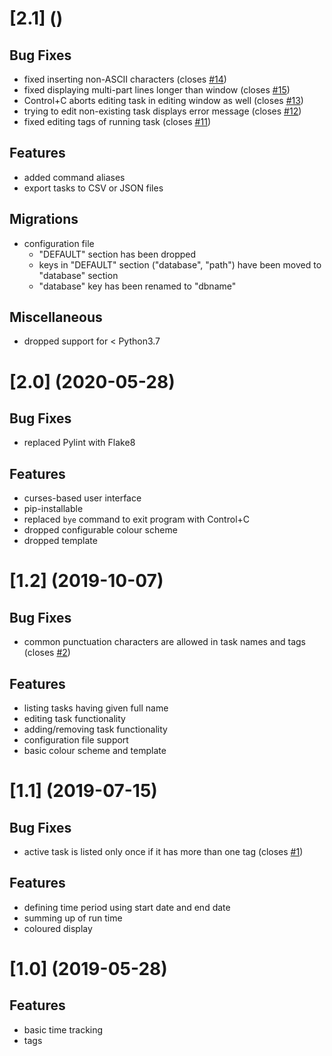 # [2.1] ()
## Bug Fixes
* fixed inserting non-ASCII characters (closes [#14](https://github.com/PascalinDe/eichhoernchen/issues/14))
* fixed displaying multi-part lines longer than window (closes [#15](https://github.com/PascalinDe/eichhoernchen/issues/15))
* Control+C aborts editing task in editing window as well (closes [#13](https://github.com/PascalinDe/eichhoernchen/issues/13))
* trying to edit non-existing task displays error message (closes [#12](https://github.com/PascalinDe/eichhoernchen/issues/12))
* fixed editing tags of running task (closes [#11](https://github.com/PascalinDe/eichhoernchen/issues/11))
## Features
* added command aliases
* export tasks to CSV or JSON files
## Migrations
* configuration file
	* "DEFAULT" section has been dropped
	* keys in "DEFAULT" section ("database", "path") have been moved to "database" section
	* "database" key has been renamed to "dbname"
## Miscellaneous
* dropped support for < Python3.7

# [2.0] (2020-05-28)
## Bug Fixes
* replaced Pylint with Flake8
## Features
* curses-based user interface
* pip-installable
* replaced ``bye`` command to exit program with Control+C
* dropped configurable colour scheme
* dropped template

# [1.2] (2019-10-07)
## Bug Fixes
* common punctuation characters are allowed in task names and tags (closes [#2](https://github.com/PascalinDe/eichhoernchen/issues/2))
## Features
* listing tasks having given full name
* editing task functionality
* adding/removing task functionality
* configuration file support
* basic colour scheme and template

# [1.1] (2019-07-15)
## Bug Fixes
* active task is listed only once if it has more than one tag (closes [#1](https://github.com/PascalinDe/eichhoernchen/issues/1))
## Features
* defining time period using start date and end date
* summing up of run time
* coloured display

# [1.0] (2019-05-28)
## Features
* basic time tracking
* tags
